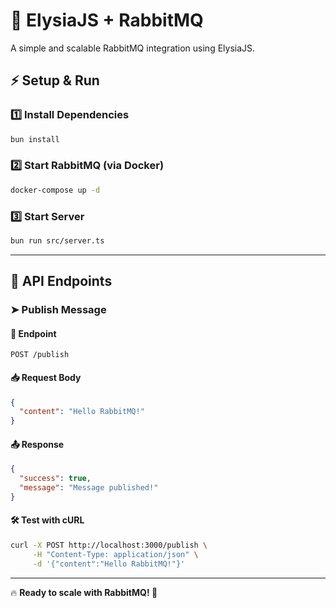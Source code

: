 # 🚀 ElysiaJS + RabbitMQ

A simple and scalable RabbitMQ integration using ElysiaJS.

## ⚡ Setup & Run

### 1️⃣ Install Dependencies

```sh
bun install
```

### 2️⃣ Start RabbitMQ (via Docker)

```sh
docker-compose up -d
```

### 3️⃣ Start Server

```sh
bun run src/server.ts
```

---

## 📌 API Endpoints

### ➤ **Publish Message**

#### 📍 Endpoint

```http
POST /publish
```

#### 📥 Request Body

```json
{
  "content": "Hello RabbitMQ!"
}
```

#### 📤 Response

```json
{
  "success": true,
  "message": "Message published!"
}
```

#### 🛠 **Test with cURL**

```sh
curl -X POST http://localhost:3000/publish \
     -H "Content-Type: application/json" \
     -d '{"content":"Hello RabbitMQ!"}'
```

---

🔥 **Ready to scale with RabbitMQ! 🚀**
